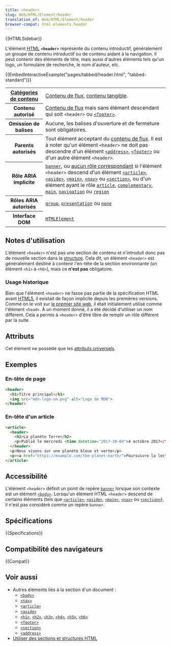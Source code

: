 ```yaml
---
title: <header>
slug: Web/HTML/Element/header
translation_of: Web/HTML/Element/header
browser-compat: html.elements.header
---
```


{{HTMLSidebar}}

L'élément [HTML](/fr/docs/Web/HTML) **`<header>`** représente du contenu introductif, généralement un groupe de contenu introductif ou de contenu aidant à la navigation. Il peut contenir des éléments de titre, mais aussi d'autres éléments tels qu'un logo, un formulaire de recherche, le nom d'auteur, etc.

{{EmbedInteractiveExample("pages/tabbed/header.html", "tabbed-standard")}}

<table class="properties">
  <tbody>
    <tr>
      <th scope="row">
        <a href="/fr/docs/Web/Guide/HTML/Content_categories">
          Catégories de contenu</a>
      </th>
      <td>
        <a href="/fr/docs/Web/Guide/HTML/Content_categories#contenu_de_flux"
          >Contenu de flux</a
        >,
        <a href="/fr/docs/Web/Guide/HTML/Content_categories#contenu_tangible"
          >contenu tangible</a
        >.
      </td>
    </tr>
    <tr>
      <th scope="row">Contenu autorisé</th>
      <td>
        <a href="/fr/docs/Web/Guide/HTML/Content_categories#contenu_de_flux"
          >Contenu de flux</a
        >
        mais sans élément descendant qui soit <code>&lt;header&gt;</code> ou <a href="/fr/docs/Web/HTML/Element/footer"><code>&lt;footer&gt;</code></a>.
      </td>
    </tr>
    <tr>
      <th scope="row">Omission de balises</th>
      <td>Aucune, les balises d'ouverture et de fermeture sont obligatoires.</td>
    </tr>
    <tr>
      <th scope="row">Parents autorisés</th>
      <td>
        Tout élément acceptant du
        <a href="/fr/docs/Web/Guide/HTML/Content_categories#Contenu_de_flux"
          >contenu de flux</a
        >. Il est à noter qu'un élément <code>&lt;header&gt;</code> ne doit pas
        descendre d'un élément <a href="/fr/docs/Web/HTML/Element/address"><code>&lt;address&gt;</code></a>,
        <a href="/fr/docs/Web/HTML/Element/footer"><code>&lt;footer&gt;</code></a> ou d'un autre élément
        <code>&lt;header&gt;</code>.
      </td>
    </tr>
    <tr>
      <th scope="row">Rôle ARIA implicite</th>
      <td><a href="/fr/docs/Web/Accessibility/ARIA/Roles/Banner_role"><code>banner</code></a>, ou <a href="https://www.w3.org/TR/html-aria/#dfn-no-corresponding-role">aucun rôle correspondant</a> si l'élément <code>&lt;header></code> descend d'un élément <a href="/fr/docs/Web/HTML/Element/article"><code>&lt;article&gt;</code></a>, <a href="/fr/docs/Web/HTML/Element/aside"><code>&lt;aside&gt;</code></a>, <a href="/fr/docs/Web/HTML/Element/main"><code>&lt;main&gt;</code></a>, <a href="/fr/docs/Web/HTML/Element/nav"><code>&lt;nav&gt;</code></a> ou <a href="/fr/docs/Web/HTML/Element/section"><code>&lt;section&gt;</code></a>, ou d'un élément ayant le rôle <a href="/fr/docs/Web/Accessibility/ARIA/Roles/article_role"><code>article</code></a>, <a href="/fr/docs/Web/Accessibility/ARIA/Roles/complementary_role"><code>complementary</code></a>, <a href="/fr/docs/Web/Accessibility/ARIA/Roles/main_role"><code>main</code></a>, <a href="/fr/docs/Web/Accessibility/ARIA/Roles/navigation_role"><code>navigation</code></a> ou <a href="/fr/docs/Web/Accessibility/ARIA/Roles/region_role"><code>region</code></a></td>
    </tr>
    <tr>
      <th scope="row">Rôles ARIA autorisés</th>
      <td>
        <a href="https://w3c.github.io/aria/#group"><code>group</code></a>, <a href="https://w3c.github.io/aria/#presentation"><code>presentation</code></a> ou <a href="https://w3c.github.io/aria/#none"><code>none</code></a>
      </td>
    </tr>
    <tr>
      <th scope="row">Interface DOM</th>
      <td><a href="/fr/docs/Web/API/HTMLElement"><code>HTMLElement</code></a></td>
    </tr>
  </tbody>
</table>

## Notes d'utilisation

L'élément `<header>` n'est pas une section de contenu et n'introduit donc pas de nouvelle section dans la [structure](/fr/docs/Web/HTML/Element/Heading_Elements). Cela dit, un élément `<header>` est généralement destiné à contenir l'en-tête de la section environnante (un élément `<h1>` à `<h6>`), mais ce **n'est pas** obligatoire.

### Usage historique

Bien que l'élément `<header>` ne fasse pas partie de la spécification HTML avant [HTML5](/fr/docs/Glossary/HTML5), il existait de façon implicite depuis les premières versions. Comme on le voit sur [le premier site web](http://info.cern.ch/), il était initialement utilisé comme l'élément `<head>`. À un moment donné, il a été décidé d'utiliser un nom différent. Cela a permis à `<header>` d'être libre de remplir un rôle différent par la suite.

## Attributs

Cet élément ne possède que les [attributs universels](/fr/docs/Web/HTML/Global_attributes).

## Exemples

### En-tête de page

```html
<header>
  <h1>Titre principal</h1>
  <img src="mdn-logo-sm.png" alt="Logo de MDN">
</header>
```

### En-tête d'un article

```html
<article>
  <header>
    <h2>La planète Terre</h2>
    <p>Publié le mercredi <time datetime="2017-10-04">4 octobre 2017</time> par Jeanne Smith</p>
  </header>
  <p>Nous vivons sur une planète bleue et verte</p>
  <p><a href="https://example.com/the-planet-earth/">Poursuivre la lecture…</a></p>
</article>
```

## Accessibilité

L'élément `<header>` définit un point de repère [`banner`](/fr/docs/Web/Accessibility/ARIA/Roles/Banner_role) lorsque son contexte est un élément [`<body>`](/fr/docs/Web/HTML/Element/body). Lorsqu'un élément HTML `<header>` descend de certains éléments (tels que [`<article>`](/fr/docs/Web/HTML/Element/article), [`<aside>`](/fr/docs/Web/HTML/Element/aside), [`<main>`](/fr/docs/Web/HTML/Element/main), [`<nav>`](/fr/docs/Web/HTML/Element/nav) ou [`<section>`](/fr/docs/Web/HTML/Element/section)), il n'est pas considéré comme un repère `banner`.

## Spécifications

{{Specifications}}

## Compatibilité des navigateurs

{{Compat}}

## Voir aussi

- Autres éléments liés à la section d'un document&nbsp;:
  - [`<body>`](/fr/docs/Web/HTML/Element/body)
  - [`<nav>`](/fr/docs/Web/HTML/Element/nav)
  - [`<article>`](/fr/docs/Web/HTML/Element/article)
  - [`<aside>`](/fr/docs/Web/HTML/Element/aside)
  - [`<h1>`](/fr/docs/Web/HTML/Element/Heading_Elements), [`<h2>`](/fr/docs/Web/HTML/Element/Heading_Elements), [`<h3>`](/fr/docs/Web/HTML/Element/Heading_Elements), [`<h4>`](/fr/docs/Web/HTML/Element/Heading_Elements), [`<h5>`](/fr/docs/Web/HTML/Element/Heading_Elements), [`<h6>`](/fr/docs/Web/HTML/Element/Heading_Elements)
  - [`<footer>`](/fr/docs/Web/HTML/Element/footer)
  - [`<section>`](/fr/docs/Web/HTML/Element/section)
  - [`<address>`](/fr/docs/Web/HTML/Element/address)
- [Utiliser des sections et structures HTML](/fr/docs/Web/HTML/Element/Heading_Elements)
